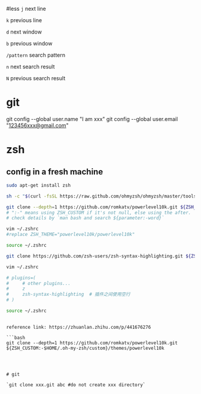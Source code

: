 #less 
`j` next line

`k` previous line

`d` next window

`b` previous window

`/pattern` search pattern

`n` next search result

`N` previous search result

# git

git config --global user.name "I am xxx"
git config --global user.email "123456xxx@gmail.com"

# zsh

## config in a fresh machine
```bash
sudo apt-get install zsh

sh -c "$(curl -fsSL https://raw.github.com/ohmyzsh/ohmyzsh/master/tools/install.sh)"

git clone --depth=1 https://github.com/romkatv/powerlevel10k.git ${ZSH_CUSTOM:-$HOME/.oh-my-zsh/custom}/themes/powerlevel10k
# ":-" means using ZSH_CUSTOM if it's not null, else using the after.
# check details by `man bash and search ${parameter:-word}`

vim ~/.zshrc
#replace ZSH_THEME="powerlevel10k/powerlevel10k"

source ~/.zshrc

git clone https://github.com/zsh-users/zsh-syntax-highlighting.git ${ZSH_CUSTOM:-~/.oh-my-zsh/custom}/plugins/zsh-syntax-highlighting 

vim ~/.zshrc

# plugins=(
#     # other plugins...
#     z
#     zsh-syntax-highlighting  # 插件之间使用空行
# )

source ~/.zshrc
    
```
```
reference link: https://zhuanlan.zhihu.com/p/441676276

```bash 
git clone --depth=1 https://github.com/romkatv/powerlevel10k.git ${ZSH_CUSTOM:-$HOME/.oh-my-zsh/custom}/themes/powerlevel10k




# git

`git clone xxx.git abc #do not create xxx directory`
